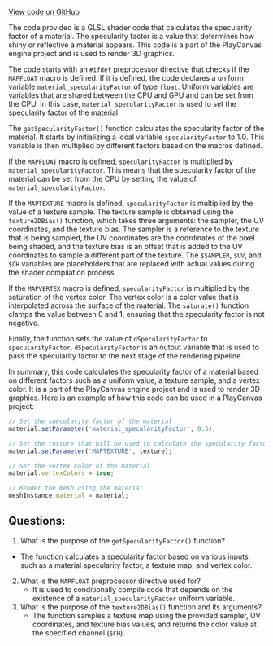 [View code on GitHub](https://github.com/playcanvas/engine/src/scene/shader-lib/chunks/standard/frag/specularityFactor.js)

The code provided is a GLSL shader code that calculates the specularity factor of a material. The specularity factor is a value that determines how shiny or reflective a material appears. This code is a part of the PlayCanvas engine project and is used to render 3D graphics.

The code starts with an `#ifdef` preprocessor directive that checks if the `MAPFLOAT` macro is defined. If it is defined, the code declares a uniform variable `material_specularityFactor` of type `float`. Uniform variables are variables that are shared between the CPU and GPU and can be set from the CPU. In this case, `material_specularityFactor` is used to set the specularity factor of the material.

The `getSpecularityFactor()` function calculates the specularity factor of the material. It starts by initializing a local variable `specularityFactor` to 1.0. This variable is then multiplied by different factors based on the macros defined.

If the `MAPFLOAT` macro is defined, `specularityFactor` is multiplied by `material_specularityFactor`. This means that the specularity factor of the material can be set from the CPU by setting the value of `material_specularityFactor`.

If the `MAPTEXTURE` macro is defined, `specularityFactor` is multiplied by the value of a texture sample. The texture sample is obtained using the `texture2DBias()` function, which takes three arguments: the sampler, the UV coordinates, and the texture bias. The sampler is a reference to the texture that is being sampled, the UV coordinates are the coordinates of the pixel being shaded, and the texture bias is an offset that is added to the UV coordinates to sample a different part of the texture. The `$SAMPLER`, `$UV`, and `$CH` variables are placeholders that are replaced with actual values during the shader compilation process.

If the `MAPVERTEX` macro is defined, `specularityFactor` is multiplied by the saturation of the vertex color. The vertex color is a color value that is interpolated across the surface of the material. The `saturate()` function clamps the value between 0 and 1, ensuring that the specularity factor is not negative.

Finally, the function sets the value of `dSpecularityFactor` to `specularityFactor`. `dSpecularityFactor` is an output variable that is used to pass the specularity factor to the next stage of the rendering pipeline.

In summary, this code calculates the specularity factor of a material based on different factors such as a uniform value, a texture sample, and a vertex color. It is a part of the PlayCanvas engine project and is used to render 3D graphics. Here is an example of how this code can be used in a PlayCanvas project:

```javascript
// Set the specularity factor of the material
material.setParameter('material_specularityFactor', 0.5);

// Set the texture that will be used to calculate the specularity factor
material.setParameter('MAPTEXTURE', texture);

// Set the vertex color of the material
material.vertexColors = true;

// Render the mesh using the material
meshInstance.material = material;
```
## Questions: 
 1. What is the purpose of the `getSpecularityFactor()` function?
   - The function calculates a specularity factor based on various inputs such as a material specularity factor, a texture map, and vertex color.
2. What is the `MAPFLOAT` preprocessor directive used for?
   - It is used to conditionally compile code that depends on the existence of a `material_specularityFactor` uniform variable.
3. What is the purpose of the `texture2DBias()` function and its arguments?
   - The function samples a texture map using the provided sampler, UV coordinates, and texture bias values, and returns the color value at the specified channel (`$CH`).